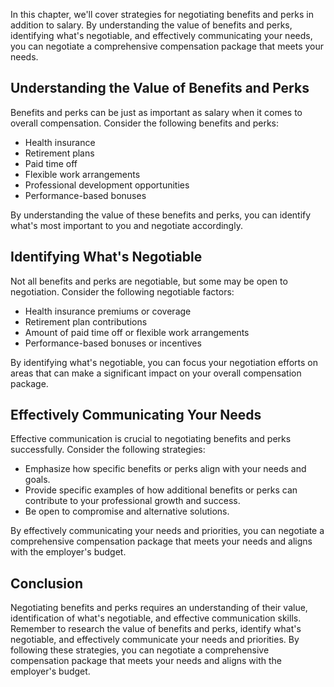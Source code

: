 
In this chapter, we'll cover strategies for negotiating benefits and perks in addition to salary. By understanding the value of benefits and perks, identifying what's negotiable, and effectively communicating your needs, you can negotiate a comprehensive compensation package that meets your needs.

Understanding the Value of Benefits and Perks
---------------------------------------------

Benefits and perks can be just as important as salary when it comes to overall compensation. Consider the following benefits and perks:

* Health insurance
* Retirement plans
* Paid time off
* Flexible work arrangements
* Professional development opportunities
* Performance-based bonuses

By understanding the value of these benefits and perks, you can identify what's most important to you and negotiate accordingly.

Identifying What's Negotiable
-----------------------------

Not all benefits and perks are negotiable, but some may be open to negotiation. Consider the following negotiable factors:

* Health insurance premiums or coverage
* Retirement plan contributions
* Amount of paid time off or flexible work arrangements
* Performance-based bonuses or incentives

By identifying what's negotiable, you can focus your negotiation efforts on areas that can make a significant impact on your overall compensation package.

Effectively Communicating Your Needs
------------------------------------

Effective communication is crucial to negotiating benefits and perks successfully. Consider the following strategies:

* Emphasize how specific benefits or perks align with your needs and goals.
* Provide specific examples of how additional benefits or perks can contribute to your professional growth and success.
* Be open to compromise and alternative solutions.

By effectively communicating your needs and priorities, you can negotiate a comprehensive compensation package that meets your needs and aligns with the employer's budget.

Conclusion
----------

Negotiating benefits and perks requires an understanding of their value, identification of what's negotiable, and effective communication skills. Remember to research the value of benefits and perks, identify what's negotiable, and effectively communicate your needs and priorities. By following these strategies, you can negotiate a comprehensive compensation package that meets your needs and aligns with the employer's budget.
